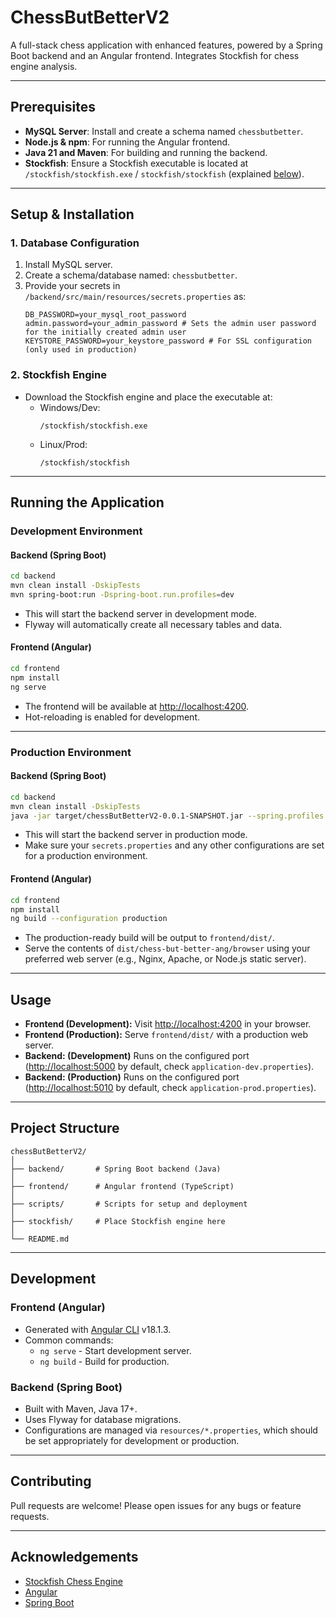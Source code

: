 # ChessButBetterV2

A full-stack chess application with enhanced features, powered by a Spring Boot backend and an Angular frontend. Integrates Stockfish for chess engine analysis.

---

## Prerequisites

- **MySQL Server**: Install and create a schema named `chessbutbetter`.
- **Node.js & npm**: For running the Angular frontend.
- **Java 21 and Maven**: For building and running the backend.
- **Stockfish**: Ensure a Stockfish executable is located at `/stockfish/stockfish.exe` / `stockfish/stockfish` (explained [below](#2-stockfish-engine)).

---

## Setup & Installation

### 1. Database Configuration

1. Install MySQL server.
2. Create a schema/database named: `chessbutbetter`.
3. Provide your secrets in `/backend/src/main/resources/secrets.properties` as:
   ```
   DB_PASSWORD=your_mysql_root_password
   admin.password=your_admin_password # Sets the admin user password for the initially created admin user
   KEYSTORE_PASSWORD=your_keystore_password # For SSL configuration (only used in production)
   ```

### 2. Stockfish Engine

- Download the Stockfish engine and place the executable at:  
    - Windows/Dev:
        ```
        /stockfish/stockfish.exe
        ```
    - Linux/Prod:
        ```
        /stockfish/stockfish
        ```

---

## Running the Application

### Development Environment

#### Backend (Spring Boot)
```bash
cd backend
mvn clean install -DskipTests
mvn spring-boot:run -Dspring-boot.run.profiles=dev
```
- This will start the backend server in development mode.
- Flyway will automatically create all necessary tables and data.

#### Frontend (Angular)
```bash
cd frontend
npm install
ng serve
```
- The frontend will be available at [http://localhost:4200](http://localhost:4200).
- Hot-reloading is enabled for development.

---

### Production Environment

#### Backend (Spring Boot)
```bash
cd backend
mvn clean install -DskipTests
java -jar target/chessButBetterV2-0.0.1-SNAPSHOT.jar --spring.profiles.active=prod
```
- This will start the backend server in production mode.
- Make sure your `secrets.properties` and any other configurations are set for a production environment.

#### Frontend (Angular)
```bash
cd frontend
npm install
ng build --configuration production
```
- The production-ready build will be output to `frontend/dist/`.
- Serve the contents of `dist/chess-but-better-ang/browser` using your preferred web server (e.g., Nginx, Apache, or Node.js static server).

---

## Usage

- **Frontend (Development):** Visit [http://localhost:4200](http://localhost:4200) in your browser.
- **Frontend (Production):** Serve `frontend/dist/` with a production web server.
- **Backend: (Development)** Runs on the configured port ([http://localhost:5000](http://localhost:5000) by default, check `application-dev.properties`).
- **Backend: (Production)** Runs on the configured port ([http://localhost:5010](http://localhost:5010) by default, check `application-prod.properties`).

---

## Project Structure

```
chessButBetterV2/
│
├── backend/       # Spring Boot backend (Java)
│
├── frontend/      # Angular frontend (TypeScript)
│
├── scripts/       # Scripts for setup and deployment
│
├── stockfish/     # Place Stockfish engine here
│
└── README.md
```

---

## Development

### Frontend (Angular)

- Generated with [Angular CLI](https://github.com/angular/angular-cli) v18.1.3.
- Common commands:
  - `ng serve` - Start development server.
  - `ng build` - Build for production.

### Backend (Spring Boot)

- Built with Maven, Java 17+.
- Uses Flyway for database migrations.
- Configurations are managed via `resources/*.properties`, which should be set appropriately for development or production.

---

## Contributing

Pull requests are welcome! Please open issues for any bugs or feature requests.

---

## Acknowledgements

- [Stockfish Chess Engine](https://stockfishchess.org/)
- [Angular](https://angular.io/)
- [Spring Boot](https://spring.io/projects/spring-boot)